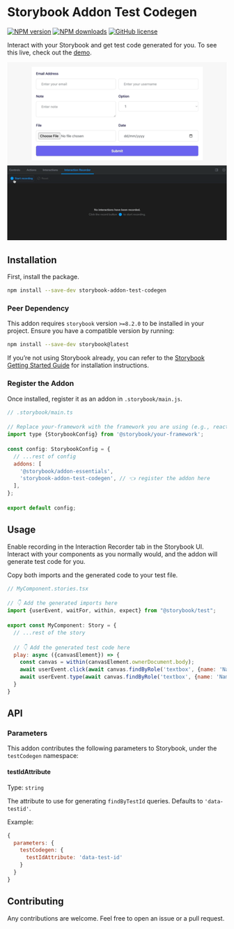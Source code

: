 # Storybook Addon Test Codegen

[![NPM version](https://badge.fury.io/js/storybook-addon-test-codegen.svg)](https://www.npmjs.com/package/storybook-addon-test-codegen)
[![NPM downloads](https://img.shields.io/npm/dt/storybook-addon-test-codegen)](https://www.npmjs.com/package/storybook-addon-test-codegen)
[![GitHub license](https://img.shields.io/github/license/igrlk/storybook-addon-test-codegen)](https://github.com/igrlk/storybook-addon-test-codegen/blob/main/LICENSE)

Interact with your Storybook and get test code generated for
you. To see this live, check out the [demo](https://igrlk.github.io/storybook-addon-test-codegen/).

![Alt Text](/assets/addon.gif)

## Installation

First, install the package.

```sh
npm install --save-dev storybook-addon-test-codegen
```

### Peer Dependency

This addon requires `storybook` version `>=8.2.0` to be installed in your project. Ensure you have a compatible version
by
running:

```sh
npm install --save-dev storybook@latest
````

If you’re not using Storybook already, you can refer to
the [Storybook Getting Started Guide](https://storybook.js.org/docs) for installation instructions.

### Register the Addon

Once installed, register it as an addon in `.storybook/main.js`.

```js
// .storybook/main.ts

// Replace your-framework with the framework you are using (e.g., react-webpack5, vue3-vite)
import type {StorybookConfig} from '@storybook/your-framework';

const config: StorybookConfig = {
  // ...rest of config
  addons: [
    '@storybook/addon-essentials',
    'storybook-addon-test-codegen', // 👈 register the addon here
  ],
};

export default config;
```

## Usage

Enable recording in the Interaction Recorder tab in the Storybook UI. Interact with your components as you normally
would, and the addon will generate test code for you.

Copy both imports and the generated code to your test file.

```jsx
// MyComponent.stories.tsx

// 👇 Add the generated imports here
import {userEvent, waitFor, within, expect} from "@storybook/test";

export const MyComponent: Story = {
  // ...rest of the story

  // 👇 Add the generated test code here
  play: async ({canvasElement}) => {
    const canvas = within(canvasElement.ownerDocument.body);
    await userEvent.click(await canvas.findByRole('textbox', {name: 'Name'}));
    await userEvent.type(await canvas.findByRole('textbox', {name: 'Name'}), 'John Doe');
  }
}
```

## API

### Parameters

This addon contributes the following parameters to Storybook, under the `testCodegen` namespace:

#### testIdAttribute

Type: `string`

The attribute to use for generating `findByTestId` queries. Defaults to `'data-testid'`.

Example:

```jsx
{
  parameters: {
    testCodegen: {
      testIdAttribute: 'data-test-id'
    }
  }
}
```

## Contributing

Any contributions are welcome. Feel free to open an issue or a pull request.
